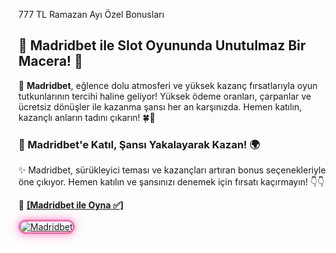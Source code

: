777 TL Ramazan Ayı Özel Bonusları
<h2>🎉 Madridbet ile Slot Oyununda Unutulmaz Bir Macera! 🎰</h2>
<p>💎 <strong>Madridbet</strong>, eğlence dolu atmosferi ve yüksek kazanç fırsatlarıyla oyun tutkunlarının tercihi haline geliyor! Yüksek ödeme oranları, çarpanlar ve ücretsiz dönüşler ile kazanma şansı her an karşınızda. Hemen katılın, kazançlı anların tadını çıkarın! 🍀🎉</p>

<h3>🔗 Madridbet'e Katıl, Şansı Yakalayarak Kazan! 🌍</h3>
<p>✨ Madridbet, sürükleyici teması ve kazançları artıran bonus seçenekleriyle öne çıkıyor. Hemen katılın ve şansınızı denemek için fırsatı kaçırmayın! 👇👇</p>
<p>🔗 <a href="http://www.redly.vip/3A5tsFl" target="_blank"><strong>[Madridbet ile Oyna ✅]</strong></a></p>

<a href="http://www.redly.vip/3A5tsFl" title="Madridbet">
  <img src="https://i.ibb.co/BtMhhf6/g-venligiris.jpg" alt="Madridbet" style="max-width: 100%; border: 3px solid #ff69b4; border-radius: 15px; box-shadow: 0px 0px 15px rgba(255, 105, 180, 0.8);">
</a>
